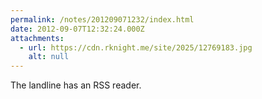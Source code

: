 ```yaml
---
permalink: /notes/201209071232/index.html
date: 2012-09-07T12:32:24.000Z
attachments:
  - url: https://cdn.rknight.me/site/2025/12769183.jpg
    alt: null
---
```


The landline has an RSS reader.
